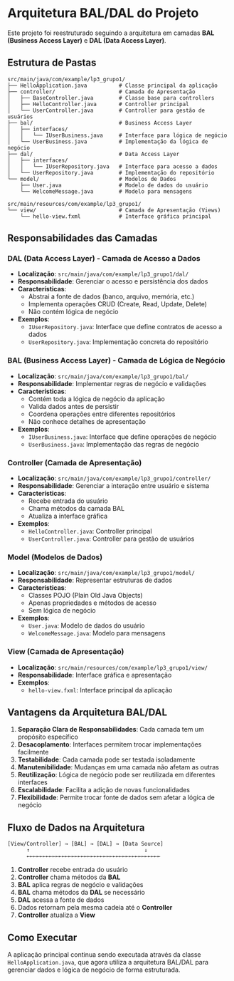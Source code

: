 # Arquitetura BAL/DAL do Projeto

Este projeto foi reestruturado seguindo a arquitetura em camadas **BAL (Business Access Layer)** e **DAL (Data Access Layer)**.

## Estrutura de Pastas

```
src/main/java/com/example/lp3_grupo1/
├── HelloApplication.java          # Classe principal da aplicação
├── controller/                    # Camada de Apresentação
│   ├── BaseController.java        # Classe base para controllers
│   ├── HelloController.java       # Controller principal
│   └── UserController.java        # Controller para gestão de usuários
├── bal/                           # Business Access Layer
│   ├── interfaces/
│   │   └── IUserBusiness.java     # Interface para lógica de negócio
│   └── UserBusiness.java          # Implementação da lógica de negócio
├── dal/                           # Data Access Layer
│   ├── interfaces/
│   │   └── IUserRepository.java   # Interface para acesso a dados
│   └── UserRepository.java        # Implementação do repositório
└── model/                         # Modelos de Dados
    ├── User.java                  # Modelo de dados do usuário
    └── WelcomeMessage.java        # Modelo para mensagens

src/main/resources/com/example/lp3_grupo1/
└── view/                          # Camada de Apresentação (Views)
    └── hello-view.fxml            # Interface gráfica principal
```

## Responsabilidades das Camadas

### DAL (Data Access Layer) - Camada de Acesso a Dados
- **Localização**: `src/main/java/com/example/lp3_grupo1/dal/`
- **Responsabilidade**: Gerenciar o acesso e persistência dos dados
- **Características**:
  - Abstrai a fonte de dados (banco, arquivo, memória, etc.)
  - Implementa operações CRUD (Create, Read, Update, Delete)
  - Não contém lógica de negócio
- **Exemplos**:
  - `IUserRepository.java`: Interface que define contratos de acesso a dados
  - `UserRepository.java`: Implementação concreta do repositório

### BAL (Business Access Layer) - Camada de Lógica de Negócio
- **Localização**: `src/main/java/com/example/lp3_grupo1/bal/`
- **Responsabilidade**: Implementar regras de negócio e validações
- **Características**:
  - Contém toda a lógica de negócio da aplicação
  - Valida dados antes de persistir
  - Coordena operações entre diferentes repositórios
  - Não conhece detalhes de apresentação
- **Exemplos**:
  - `IUserBusiness.java`: Interface que define operações de negócio
  - `UserBusiness.java`: Implementação das regras de negócio

### Controller (Camada de Apresentação)
- **Localização**: `src/main/java/com/example/lp3_grupo1/controller/`
- **Responsabilidade**: Gerenciar a interação entre usuário e sistema
- **Características**:
  - Recebe entrada do usuário
  - Chama métodos da camada BAL
  - Atualiza a interface gráfica
- **Exemplos**:
  - `HelloController.java`: Controller principal
  - `UserController.java`: Controller para gestão de usuários

### Model (Modelos de Dados)
- **Localização**: `src/main/java/com/example/lp3_grupo1/model/`
- **Responsabilidade**: Representar estruturas de dados
- **Características**:
  - Classes POJO (Plain Old Java Objects)
  - Apenas propriedades e métodos de acesso
  - Sem lógica de negócio
- **Exemplos**:
  - `User.java`: Modelo de dados do usuário
  - `WelcomeMessage.java`: Modelo para mensagens

### View (Camada de Apresentação)
- **Localização**: `src/main/resources/com/example/lp3_grupo1/view/`
- **Responsabilidade**: Interface gráfica e apresentação
- **Exemplos**:
  - `hello-view.fxml`: Interface principal da aplicação

## Vantagens da Arquitetura BAL/DAL

1. **Separação Clara de Responsabilidades**: Cada camada tem um propósito específico
2. **Desacoplamento**: Interfaces permitem trocar implementações facilmente
3. **Testabilidade**: Cada camada pode ser testada isoladamente
4. **Manutenibilidade**: Mudanças em uma camada não afetam as outras
5. **Reutilização**: Lógica de negócio pode ser reutilizada em diferentes interfaces
6. **Escalabilidade**: Facilita a adição de novas funcionalidades
7. **Flexibilidade**: Permite trocar fonte de dados sem afetar a lógica de negócio

## Fluxo de Dados na Arquitetura

```
[View/Controller] → [BAL] → [DAL] → [Data Source]
      ↑                                    ↓
      ←←←←←←←←←←←←←←←←←←←←←←←←←←←←←←←←←←←←←←←←←←
```

1. **Controller** recebe entrada do usuário
2. **Controller** chama métodos da **BAL**
3. **BAL** aplica regras de negócio e validações
4. **BAL** chama métodos da **DAL** se necessário
5. **DAL** acessa a fonte de dados
6. Dados retornam pela mesma cadeia até o **Controller**
7. **Controller** atualiza a **View**

## Como Executar

A aplicação principal continua sendo executada através da classe `HelloApplication.java`, que agora utiliza a arquitetura BAL/DAL para gerenciar dados e lógica de negócio de forma estruturada.
